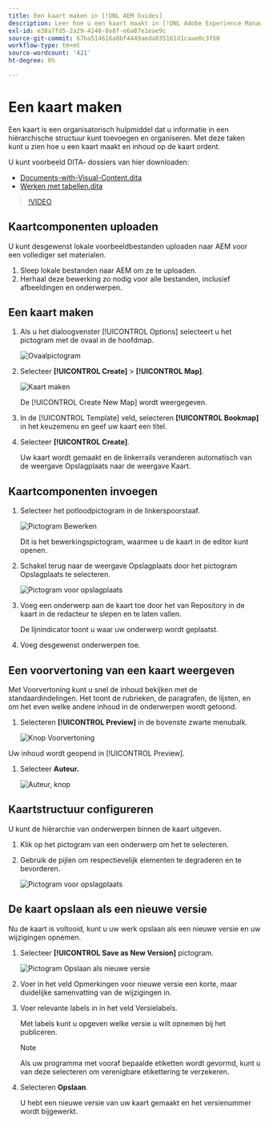 ```yaml
---
title: Een kaart maken in [!DNL AEM Guides]
description: Leer hoe u een kaart maakt in [!DNL Adobe Experience Manager Guides]
exl-id: e38a7fd5-2a29-4248-8e8f-e6a87e1eae9c
source-git-commit: 67ba514616a0bf4449aeda035161d1caae0c3f50
workflow-type: tm+mt
source-wordcount: '421'
ht-degree: 0%

---
```


# Een kaart maken

Een kaart is een organisatorisch hulpmiddel dat u informatie in een hiërarchische structuur kunt toevoegen en organiseren. Met deze taken kunt u zien hoe u een kaart maakt en inhoud op de kaart ordent.

U kunt voorbeeld DITA- dossiers van hier downloaden:

* [Documents-with-Visual-Content.dita](assets/working-with-maps/Documents-with-Visual-Content.dita)
* [Werken met tabellen.dita](assets/working-with-maps/Working-with-Tables.dita)

>[!VIDEO](https://video.tv.adobe.com/v/336725?quality=12&learn=on)

## Kaartcomponenten uploaden

U kunt desgewenst lokale voorbeeldbestanden uploaden naar AEM voor een vollediger set materialen.

1. Sleep lokale bestanden naar AEM om ze te uploaden.
1. Herhaal deze bewerking zo nodig voor alle bestanden, inclusief afbeeldingen en onderwerpen.

## Een kaart maken

1. Als u het dialoogvenster [!UICONTROL Options] selecteert u het pictogram met de ovaal in de hoofdmap.

   ![Ovaalpictogram](images/lesson-8/ellipses-9.png)

1. Selecteer **[!UICONTROL Create]** > **[!UICONTROL Map]**.


   ![Kaart maken](images/lesson-8/create-map-with-markings.png)

   De [!UICONTROL Create New Map] wordt weergegeven.

1. In de [!UICONTROL Template] veld, selecteren **[!UICONTROL Bookmap]** in het keuzemenu en geef uw kaart een titel.
1. Selecteer **[!UICONTROL Create]**.

   Uw kaart wordt gemaakt en de linkerrails veranderen automatisch van de weergave Opslagplaats naar de weergave Kaart.

## Kaartcomponenten invoegen

1. Selecteer het potloodpictogram in de linkerspoorstaaf.

   ![Pictogram Bewerken](images/lesson-8/pencil-icon.png)

   Dit is het bewerkingspictogram, waarmee u de kaart in de editor kunt openen.

1. Schakel terug naar de weergave Opslagplaats door het pictogram Opslagplaats te selecteren.

   ![Pictogram voor opslagplaats](images/common/repository-icon.png)

1. Voeg een onderwerp aan de kaart toe door het van Repository in de kaart in de redacteur te slepen en te laten vallen.

   De lijnindicator toont u waar uw onderwerp wordt geplaatst.

1. Voeg desgewenst onderwerpen toe.

## Een voorvertoning van een kaart weergeven

Met Voorvertoning kunt u snel de inhoud bekijken met de standaardindelingen. Het toont de rubrieken, de paragrafen, de lijsten, en om het even welke andere inhoud in de onderwerpen wordt getoond.

1. Selecteren **[!UICONTROL Preview]** in de bovenste zwarte menubalk.

   ![Knop Voorvertoning](images/common/select-preview.png)

Uw inhoud wordt geopend in [!UICONTROL Preview].

1. Selecteer **Auteur.**

   ![Auteur, knop](images/lesson-5/author-map.png)

## Kaartstructuur configureren

U kunt de hiërarchie van onderwerpen binnen de kaart uitgeven.

1. Klik op het pictogram van een onderwerp om het te selecteren.
1. Gebruik de pijlen om respectievelijk elementen te degraderen en te bevorderen.

   ![Pictogram voor opslagplaats](images/lesson-8/left-right.png)

## De kaart opslaan als een nieuwe versie

Nu de kaart is voltooid, kunt u uw werk opslaan als een nieuwe versie en uw wijzigingen opnemen.

1. Selecteer **[!UICONTROL Save as New Version]** pictogram.

   ![Pictogram Opslaan als nieuwe versie](images/common/save-as-new-version.png)

1. Voer in het veld Opmerkingen voor nieuwe versie een korte, maar duidelijke samenvatting van de wijzigingen in.

1. Voer relevante labels in in het veld Versielabels.

   Met labels kunt u opgeven welke versie u wilt opnemen bij het publiceren.

   >[!NOTE]
   > 
   > Als uw programma met vooraf bepaalde etiketten wordt gevormd, kunt u van deze selecteren om verenigbare etikettering te verzekeren.

1. Selecteren **Opslaan**.

   U hebt een nieuwe versie van uw kaart gemaakt en het versienummer wordt bijgewerkt.
